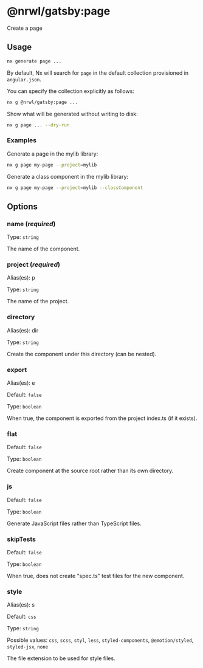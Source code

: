 # @nrwl/gatsby:page

Create a page

## Usage

```bash
nx generate page ...
```

By default, Nx will search for `page` in the default collection provisioned in `angular.json`.

You can specify the collection explicitly as follows:

```bash
nx g @nrwl/gatsby:page ...
```

Show what will be generated without writing to disk:

```bash
nx g page ... --dry-run
```

### Examples

Generate a page in the mylib library:

```bash
nx g page my-page --project=mylib
```

Generate a class component in the mylib library:

```bash
nx g page my-page --project=mylib --classComponent
```

## Options

### name (_**required**_)

Type: `string`

The name of the component.

### project (_**required**_)

Alias(es): p

Type: `string`

The name of the project.

### directory

Alias(es): dir

Type: `string`

Create the component under this directory (can be nested).

### export

Alias(es): e

Default: `false`

Type: `boolean`

When true, the component is exported from the project index.ts (if it exists).

### flat

Default: `false`

Type: `boolean`

Create component at the source root rather than its own directory.

### js

Default: `false`

Type: `boolean`

Generate JavaScript files rather than TypeScript files.

### skipTests

Default: `false`

Type: `boolean`

When true, does not create "spec.ts" test files for the new component.

### style

Alias(es): s

Default: `css`

Type: `string`

Possible values: `css`, `scss`, `styl`, `less`, `styled-components`, `@emotion/styled`, `styled-jsx`, `none`

The file extension to be used for style files.
